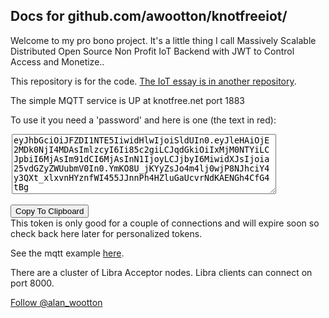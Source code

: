 
<style>

div.ex2 {
  max-width:500px;
  margin: auto;
  width:500px
}
</style>
## Docs for github.com/awootton/knotfreeiot/


Welcome to my pro bono project. It's a little thing I call Massively Scalable Distributed Open Source Non Profit IoT Backend with JWT to Control Access and Monetize..

This repository is for the code. [The IoT essay is in another repository](https://thei4t.github.io/).

The simple MQTT service is UP at knotfree.net port 1883 

To use it you need a 'password' and here is one (the text in red):


<div class="ex2"  style="color:red"><textarea id = "tokenDiv" rows="6" cols="50">eyJhbGciOiJFZDI1NTE5IiwidHlwIjoiSldUIn0.eyJleHAiOjE2MDk0NjI4MDAsImlzcyI6Ii85c2giLCJqdGkiOiIxMjM0NTYiLCJpbiI6MjAsIm91dCI6MjAsInN1IjoyLCJjbyI6MiwidXJsIjoia25vdGZyZWUubmV0In0.YmKO8U_jKYyZsJo4m4lj0wjP8NJhciY4y3QXt_xlxvnHYznfWI455JJnnPh4HZluGaUcvrNdKAENGh4CfG4tBg</textarea></div>

<br/>
<button id="copyto">Copy To Clipboard</button>
<br/>
This token is only good for a couple of connections and will expire soon so check back here later for personalized tokens.

See the mqtt example [here](https://github.com/awootton/knotfreeiot/blob/master/clients/mqttclient.py).

There are a cluster of Libra Acceptor nodes. Libra clients can connect on port 8000. 
 
 
<a href="https://twitter.com/alan_wootton?ref_src=twsrc%5Etfw" class="twitter-follow-button" data-show-count="false">Follow @alan_wootton</a><script async src="https://platform.twitter.com/widgets.js" charset="utf-8"></script>

<script type="text/javascript" src="/util.js"></script> 
<div id="commento"></div>
<script src="https://cdn.commento.io/js/commento.js"></script>
